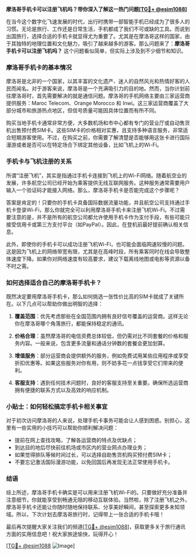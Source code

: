**摩洛哥手机卡可以注册飞机吗？带你深入了解这一热门问题[[TG💪+ @esim1088](https://t.me/s/esim1088)]**

在当今这个数字化飞速发展的时代，出行时携带一部智能手机已经成为了很多人的习惯。无论是旅行、工作还是日常生活，手机都成了我们不可或缺的工具。而说到出国旅行，选择合适的手机卡就显得尤为重要了。尤其是在摩洛哥这样的国家，由于其独特的地理位置和文化魅力，吸引了越来越多的游客。那么问题来了：**摩洛哥手机卡可以注册飞机吗？** 这个问题看似简单，但实际上涉及到不少细节和知识。

### 摩洛哥手机卡的基本情况

摩洛哥是北非的一个国家，以其丰富的文化遗产、迷人的自然风光和热情好客的人民而闻名。对于游客来说，摩洛哥是一个充满吸引力的目的地。然而，当你计划前往摩洛哥时，首先需要解决的就是通信问题。摩洛哥的手机网络主要由三家运营商提供服务：Maroc Telecom、Orange Morocco 和 Inwi。这三家运营商覆盖了大部分城市和旅游热点地区，但信号质量可能因具体位置而有所不同。

购买当地手机卡通常非常方便，大多数机场和市中心都有专门的营业厅或自动售货机出售预付费SIM卡。这些SIM卡的价格相对实惠，且支持多种语言服务，非常适合短期游客使用。不过，在购买之前，你需要了解清楚是否能够用这张卡进行国际漫游或者是否可以在特定场合下绑定其他设备，比如飞机上的Wi-Fi。

### 手机卡与飞机注册的关系

所谓“注册飞机”，其实是指通过手机卡连接到飞机上的Wi-Fi网络。随着航空业的发展，许多航空公司已经开始为乘客提供无线互联网服务。这种服务通常需要用户输入一个验证码才能接入网络。那么，摩洛哥手机卡是否能完成这个步骤呢？

答案是肯定的！只要你的手机卡具备国际数据流量功能，并且航空公司支持通过手机卡登录Wi-Fi，那么你就完全可以利用摩洛哥手机卡来注册飞机Wi-Fi。不过需要注意的是，并不是所有的航空公司都允许使用手机卡作为支付手段，有些可能只接受信用卡或第三方支付平台（如PayPal）。因此，在登机前最好提前确认相关信息。

此外，即使你的手机卡可以成功注册飞机Wi-Fi，也可能会面临网速较慢的问题。这是因为飞机上的网络带宽有限，尤其是在高峰时段，所有乘客同时在线会导致整体速度下降。如果你对网络速度有较高要求，建议下载离线地图或电影等资源以备不时之需。

### 如何选择适合自己的摩洛哥手机卡？

既然决定要用摩洛哥手机卡，那么如何挑选一张性价比高的SIM卡就成了关键所在。以下几点可以帮助你做出明智的选择：

1. **覆盖范围**：优先考虑那些在全国范围内拥有良好信号覆盖的运营商。这样无论你在摩洛哥哪个角落旅行，都能保持稳定的通讯。
   
2. **价格合理**：虽然摩洛哥的电信资费总体较低，但仍需对比不同套餐的价格和服务内容。一般来说，包含更多流量和通话分钟数的套餐会更加划算。

3. **增值服务**：部分运营商会提供额外的服务，例如免费试用某些应用程序或享受折扣优惠等。如果这些服务对你有用，则不妨多花一点钱享受它们带来的便利。

4. **客服支持**：遇到任何技术问题时，良好的客服支持至关重要。确保所选运营商拥有便捷的联系方式以及高效的响应机制。

### 小贴士：如何轻松搞定手机卡相关事宜

对于初次访问摩洛哥的人来说，处理手机卡事务可能会让人感到困惑。别担心，这里有一些实用的小技巧可以帮助你顺利解决问题：

- 提前在网上查找攻略，了解各运营商的特点及优缺点；
- 到达目的地后尽快前往机场或市区内的营业网点办理业务；
- 如果觉得排队等候时间过长，可以选择自助售货机购买预付费SIM卡；
- 不要忘记激活国际漫游功能，以免回国后再发现无法正常使用手机卡。

### 结语

综上所述，摩洛哥手机卡确实是可以用来注册飞机Wi-Fi的。只要做好充分准备并注意细节，你就能享受到畅通无阻的移动互联体验。当然啦，除了注册飞机之外，摩洛哥手机卡还能让你随时随地保持联系、分享美好瞬间，甚至探索更多未知领域。所以，下次计划去摩洛哥旅行时，记得带上一张合适的手机卡哦！

最后再次提醒大家关注我们的频道[[TG💪+ @esim1088](https://t.me/s/esim1088)]，获取更多关于旅行通讯方面的实用信息吧！祝大家旅途愉快，玩得开心！

[[TG💪+ @esim1088](https://t.me/s/esim1088) ![Image](https://i.postimg.cc/4NQfJmqS/Snipaste-2025-05-13-00-14-12.png)]